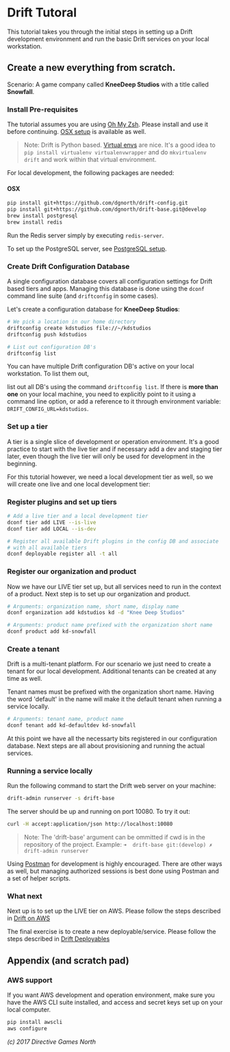 # Drift Tutoral
This tutorial takes you through the initial steps in setting up a Drift development environment and run the basic Drift services on your local workstation.

## Create a new everything from scratch.
Scenario: A game company called **KneeDeep Studios** with a title called **Snowfall**.

### Install Pre-requisites

The tutorial assumes you are using [Oh My Zsh](https://github.com/robbyrussell/oh-my-zsh). Please install and use it before continuing. [OSX setup](http://sourabhbajaj.com/mac-setup/iTerm/zsh.html) is available as well.

> Note: Drift is Python based. [Virtual envs](http://docs.python-guide.org/en/latest/dev/virtualenvs/) are nice. It's a good idea to `pip install virtualenv virtualenvwrapper` and do `mkvirtualenv drift` and work within that virtual environment.

For local development, the following packages are needed:
#### OSX
```bash
pip install git+https://github.com/dgnorth/drift-config.git
pip install git+https://github.com/dgnorth/drift-base.git@develop
brew install postgresql
brew install redis
```

Run the Redis server simply by executing `redis-server`.

To set up the PostgreSQL server, see [PostgreSQL setup](postgres-setup.md).


### Create Drift Configuration Database
A single configuration database covers all configuration settings for Drift based tiers and apps. Managing this database is done using the `dconf` command line suite (and `driftconfig` in some cases).

Let's create a configuration database for **KneeDeep Studios**:
```bash
# We pick a location in our home directory
driftconfig create kdstudios file://~/kdstudios
driftconfig push kdstudios

# List out configuration DB's
driftconfig list
```

You can have multiple Drift configuration DB's active on your local workstation. To list them out,


list out all DB's using the command `driftconfig list`. If there is **more than one** on your local machine, you need to explicitly point to it using a command line option, or add a reference to it through environment variable: `DRIFT_CONFIG_URL=kdstudios`.

### Set up a tier
A tier is a single slice of development or operation environment. It's a good practice to start with the live tier and if necessary add a dev and staging tier later, even though the live tier will only be used for development in the beginning.

For this tutorial however, we need a local development tier as well, so we will create one live and one local development tier:


### Register plugins and set up tiers

```bash
# Add a live tier and a local development tier
dconf tier add LIVE --is-live
dconf tier add LOCAL --is-dev

# Register all available Drift plugins in the config DB and associate
# with all available tiers
dconf deployable register all -t all
```

### Register our organization and product
Now we have our LIVE tier set up, but all services need to run in the context of a product. Next step is to set up our organization and product.

```bash
# Arguments: organization name, short name, display name
dconf organization add kdstudios kd -d "Knee Deep Studios"

# Arguments: product name prefixed with the organization short name
dconf product add kd-snowfall
```


### Create a tenant
Drift is a multi-tenant platform. For our scenario we just need to create a tenant for our local development. Additional tenants can be created at any time as well.

Tenant names must be prefixed with the organization short name. Having the word 'default' in the name will make it the default tenant when running a service locally.

```bash
# Arguments: tenant name, product name
dconf tenant add kd-defaultdev kd-snowfall
```
At this point we have all the necessarty bits registered in our configuration database. Next steps are all about provisioning and running the actual services.

### Running a service locally
Run the following command to start the Drift web server on your machine:

```bash
drift-admin runserver -s drift-base
```

The server should be up and running on port 10080. To try it out:
```bash
curl -H accept:application/json http://localhost:10080
```

> Note: The 'drift-base' argument can be ommitted if cwd is in the repository of the project. Example: `➜  drift-base git:(develop) ✗ drift-admin runserver`

Using [Postman](https://www.getpostman.com/) for development is highly encouraged. There are other ways as well, but managing authorized sessions is best done using Postman and a set of helper scripts.

### What next
Next up is to set up the LIVE tier on AWS. Please follow the steps described in [Drift on AWS](drift-on-aws.md)

The final exercise is to create a new deployable/service. Please follow the steps described in [Drift Deployables](drift-deployables.md)


## Appendix (and scratch pad)

### AWS support
If you want AWS development and operation environment, make sure you have the AWS CLI suite installed, and access and secret keys set up on your local computer.

```bash
pip install awscli
aws configure

```


*(c) 2017 Directive Games North*